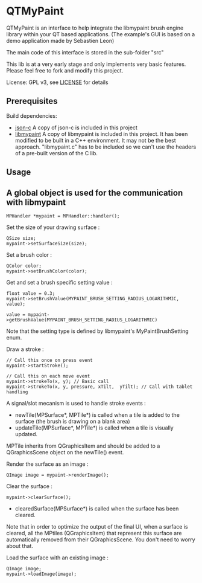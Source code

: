# QTMyPaint

QTMyPaint is an interface to help integrate the libmypaint brush engine library within your QT based applications. (The example's GUI is based on a demo application made by Sebastien Leon)

The main code of this interface is stored in the sub-folder "src"

This lib is at a very early stage and only implements very basic features. Please feel free to fork and modify this project.

License: GPL v3, see [LICENSE](./LICENSE) for details


Prerequisites
---------------

Build dependencies:
* [json-c](https://github.com/json-c/json-c/wiki) A copy of json-c is included in this project
* [libmypaint](https://github.com/mypaint/libmypaint) A copy of libmypaint is included in this project. It has been modified to be built in a C++ environment. It may not be the best approach. "libmypaint.c" has to be included so we can't use the headers of a pre-built version of the C lib.



Usage
---------

A global object is used for the communication with libmypaint
----

    MPHandler *mypaint = MPHandler::handler();


Set the size of your drawing surface :

    QSize size;
    mypaint->setSurfaceSize(size);


Set a brush color :

    QColor color;
    mypaint->setBrushColor(color);


Get and set a brush specific setting value :

    float value = 0.3;
    mypaint->setBrushValue(MYPAINT_BRUSH_SETTING_RADIUS_LOGARITHMIC, value);

    value = mypaint->getBrushValue(MYPAINT_BRUSH_SETTING_RADIUS_LOGARITHMIC)

Note that the setting type is defined by libmypaint's MyPaintBrushSetting enum.


Draw a stroke :

    // Call this once on press event
    mypaint->startStroke();

    // Call this on each move event
    mypaint->strokeTo(x, y); // Basic call
    mypaint->strokeTo(x, y, pressure, xTilt,  yTilt); // Call with tablet handling

A signal/slot mecanism is used to handle stroke events :

* newTile(MPSurface*, MPTile*) is called when a tile is added to the surface (the brush is drawing on a blank area)
* updateTile(MPSurface*, MPTile*) is called when a tile is visually updated.

MPTile inherits from QGraphicsItem and should be added to a QGraphicsScene object on the newTile() event.


Render the surface as an image :

    QImage image = mypaint->renderImage();


Clear the surface :

    mypaint->clearSurface();

* clearedSurface(MPSurface*) is called when the surface has been cleared.

Note that in order to optimize the output of the final UI, when a surface is cleared, all the MPtiles (QGraphicsItem) that represent this surface are automatically removed from their QGraphicsScene.
You don't need to worry about that.


Load the surface with an existing image :

    QImage image;
    mypaint->loadImage(image);
